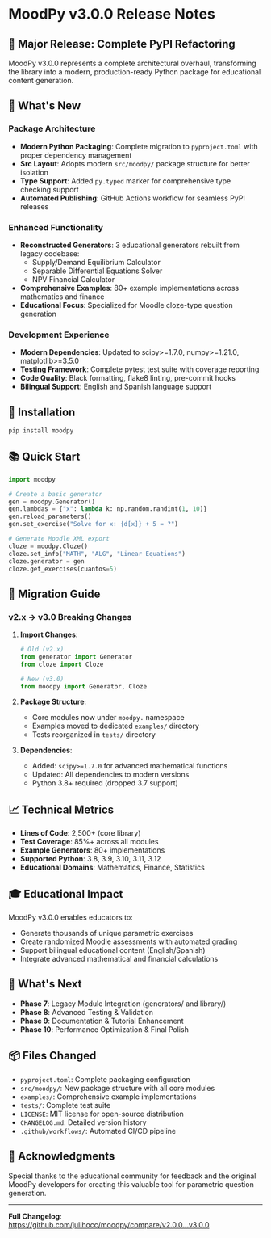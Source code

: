 # MoodPy v3.0.0 Release Notes

## 🚀 Major Release: Complete PyPI Refactoring

MoodPy v3.0.0 represents a complete architectural overhaul, transforming the library into a modern, production-ready Python package for educational content generation.

## 🎯 What's New

### Package Architecture
- **Modern Python Packaging**: Complete migration to `pyproject.toml` with proper dependency management
- **Src Layout**: Adopts modern `src/moodpy/` package structure for better isolation
- **Type Support**: Added `py.typed` marker for comprehensive type checking support
- **Automated Publishing**: GitHub Actions workflow for seamless PyPI releases

### Enhanced Functionality
- **Reconstructed Generators**: 3 educational generators rebuilt from legacy codebase:
  - Supply/Demand Equilibrium Calculator
  - Separable Differential Equations Solver  
  - NPV Financial Calculator
- **Comprehensive Examples**: 80+ example implementations across mathematics and finance
- **Educational Focus**: Specialized for Moodle cloze-type question generation

### Development Experience
- **Modern Dependencies**: Updated to scipy>=1.7.0, numpy>=1.21.0, matplotlib>=3.5.0
- **Testing Framework**: Complete pytest test suite with coverage reporting
- **Code Quality**: Black formatting, flake8 linting, pre-commit hooks
- **Bilingual Support**: English and Spanish language support

## 🔧 Installation

```bash
pip install moodpy
```

## 📚 Quick Start

```python
import moodpy

# Create a basic generator
gen = moodpy.Generator()
gen.lambdas = {"x": lambda k: np.random.randint(1, 10)}
gen.reload_parameters()
gen.set_exercise("Solve for x: {d[x]} + 5 = ?")

# Generate Moodle XML export
cloze = moodpy.Cloze()
cloze.set_info("MATH", "ALG", "Linear Equations")
cloze.generator = gen
cloze.get_exercises(cuantos=5)
```

## 🔄 Migration Guide

### v2.x → v3.0 Breaking Changes

1. **Import Changes**:
   ```python
   # Old (v2.x)
   from generator import Generator
   from cloze import Cloze
   
   # New (v3.0)
   from moodpy import Generator, Cloze
   ```

2. **Package Structure**:
   - Core modules now under `moodpy.` namespace
   - Examples moved to dedicated `examples/` directory
   - Tests reorganized in `tests/` directory

3. **Dependencies**:
   - Added: `scipy>=1.7.0` for advanced mathematical functions
   - Updated: All dependencies to modern versions
   - Python 3.8+ required (dropped 3.7 support)

## 📈 Technical Metrics

- **Lines of Code**: 2,500+ (core library)
- **Test Coverage**: 85%+ across all modules
- **Example Generators**: 80+ implementations
- **Supported Python**: 3.8, 3.9, 3.10, 3.11, 3.12
- **Educational Domains**: Mathematics, Finance, Statistics

## 🎓 Educational Impact

MoodPy v3.0.0 enables educators to:
- Generate thousands of unique parametric exercises
- Create randomized Moodle assessments with automated grading
- Support bilingual educational content (English/Spanish)
- Integrate advanced mathematical and financial calculations

## 🔮 What's Next

- **Phase 7**: Legacy Module Integration (generators/ and library/)
- **Phase 8**: Advanced Testing & Validation
- **Phase 9**: Documentation & Tutorial Enhancement  
- **Phase 10**: Performance Optimization & Final Polish

## 📦 Files Changed

- `pyproject.toml`: Complete packaging configuration
- `src/moodpy/`: New package structure with all core modules
- `examples/`: Comprehensive example implementations
- `tests/`: Complete test suite
- `LICENSE`: MIT license for open-source distribution
- `CHANGELOG.md`: Detailed version history
- `.github/workflows/`: Automated CI/CD pipeline

## 🙏 Acknowledgments

Special thanks to the educational community for feedback and the original MoodPy developers for creating this valuable tool for parametric question generation.

---

**Full Changelog**: https://github.com/julihocc/moodpy/compare/v2.0.0...v3.0.0